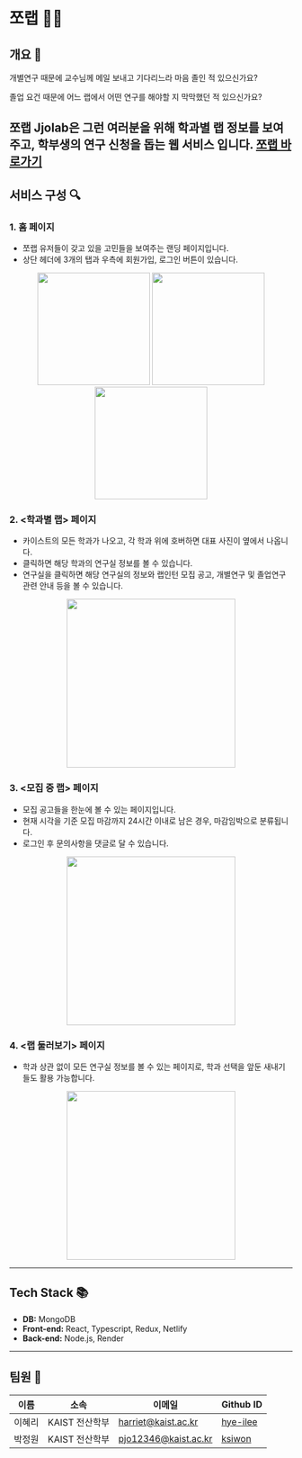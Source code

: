 # 쪼랩 👨‍🔬

## 개요 📝
개별연구 때문에 교수님께 메일 보내고 기다리느라 마음 졸인 적 있으신가요?

졸업 요건 때문에 어느 랩에서 어떤 연구를 해야할 지 막막했던 적 있으신가요?

**쪼랩 Jjolab**은 그런 여러분을 위해 학과별 랩 정보를 보여주고, 학부생의 연구 신청을 돕는 웹 서비스 입니다.
[쪼랩 바로가기](jjolab.shop)
---

## 서비스 구성 🔍

### 1. **홈 페이지**
- 쪼랩 유저들이 갖고 있을 고민들을 보여주는 랜딩 페이지입니다.
- 상단 헤더에 3개의 탭과 우측에 회원가입, 로그인 버튼이 있습니다.

<p align="center">
  <img src="https://github.com/user-attachments/assets/2138d41d-7a40-4c95-aa1b-2494a0297beb" width="200">
  <img src="https://github.com/user-attachments/assets/f3163656-d1eb-4b9e-880b-a7c0fc28bed7" width="200">
  <img src="https://github.com/user-attachments/assets/7efb1815-7f52-426d-8202-a6a9f1643213" width="200">
</p>

### 2. **<학과별 랩> 페이지**
- 카이스트의 모든 학과가 나오고, 각 학과 위에 호버하면 대표 사진이 옆에서 나옵니다.
- 클릭하면 해당 학과의 연구실 정보를 볼 수 있습니다.
- 연구실을 클릭하면 해당 연구실의 정보와 랩인턴 모집 공고, 개별연구 및 졸업연구 관련 안내 등을 볼 수 있습니다.
<p align="center">
    <img src="https://github.com/user-attachments/assets/e1b08a22-26ff-458f-bd0e-45e74d84ceec" width="300">
</p>

### 3. **<모집 중 랩> 페이지**
- 모집 공고들을 한눈에 볼 수 있는 페이지입니다.
- 현재 시각을 기준 모집 마감까지 24시간 이내로 남은 경우, 마감임박으로 분류됩니다.
- 로그인 후 문의사항을 댓글로 달 수 있습니다.
<p align="center">
  <img src="https://github.com/user-attachments/assets/1e5d342b-50dc-4f5c-b1f3-ca37436db142" width="300">
</p>

### 4. **<랩 둘러보기> 페이지**
- 학과 상관 없이 모든 연구실 정보를 볼 수 있는 페이지로, 학과 선택을 앞둔 새내기들도 활용 가능합니다.
<p align="center">
    <img src="https://github.com/user-attachments/assets/26100c91-b090-46fd-b86c-af1f2f895aa0" width="300">
</p>

---

## Tech Stack 📚
- **DB:** MongoDB
- **Front-end:** React, Typescript, Redux, Netlify
- **Back-end:** Node.js, Render
---

## 팀원 👥

| 이름   | 소속             | 이메일                  | Github ID                               | 
|------|----------------|----------------------|-----------------------------------------|
| 이혜리  | KAIST 전산학부  | harriet@kaist.ac.kr  | [hye-ilee](https://github.com/hye-ilee) | 
| 박정원  | KAIST 전산학부  | pjo12346@kaist.ac.kr | [ksiwon](https://github.com/ksiwon) | 

<br>
